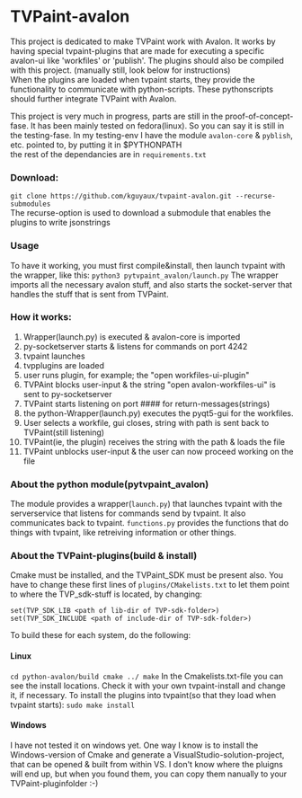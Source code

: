 # TVPaint-avalon

This project is dedicated to make TVPaint work with Avalon.
It works by having special tvpaint-plugins that are made for executing a specific avalon-ui like 'workfiles' or 'publish'. The plugins should also be compiled with this project. (manually still, look below for instructions)  
When the plugins are loaded when tvpaint starts, they provide the functionality to communicate with
python-scripts. These pythonscripts should further integrate TVPaint with Avalon.

This project is very much in progress, parts are still in the proof-of-concept-fase. It has been mainly tested on fedora(linux). So you can say it is still in the testing-fase.
In my testing-env I have the module `avalon-core` & `pyblish`, etc. pointed to, by putting it in $PYTHONPATH  
the rest of the dependancies are in `requirements.txt`

### Download:
`git clone https://github.com/kguyaux/tvpaint-avalon.git --recurse-submodules`  
The recurse-option is used to download a submodule that enables the plugins to write jsonstrings

### Usage
To have it working, you must first compile&install, then launch tvpaint with the wrapper, like this:
`python3 pytvpaint_avalon/launch.py`
The wrapper imports all the necessary avalon stuff, and also starts the socket-server that handles
the stuff that is sent from TVPaint.

### How it works:
1. Wrapper(launch.py) is executed & avalon-core is imported
2. py-socketserver starts & listens for commands on port 4242
3. tvpaint launches
4. tvpplugins are loaded
5. user runs plugin, for example; the "open workfiles-ui-plugin"
6. TVPAint blocks user-input & the string "open avalon-workfiles-ui" is sent to py-socketserver
7. TVPaint starts listening on port #### for return-messages(strings)
7. the python-Wrapper(launch.py) executes the pyqt5-gui for the workfiles.
8. User selects a workfile, gui closes, string with path is sent back to TVPaint(still listening)
9. TVPaint(ie, the plugin) receives the string with the path & loads the file
10. TVPaint unblocks user-input & the user can now proceed working on the file

### About the python module(pytvpaint_avalon)
The module provides a wrapper(`launch.py`) that launches tvpaint with the serverservice that listens for commands send by tvpaint.
It also communicates back to tvpaint. `functions.py` provides the functions that do things with tvpaint, like retreiving information or other things.


### About the TVPaint-plugins(build & install)
Cmake must be installed, and the TVPaint_SDK must be present also.
You have to change these first lines of `plugins/CMakelists.txt` to let them point to where the TVP_sdk-stuff is located, by changing:  
```
set(TVP_SDK_LIB <path of lib-dir of TVP-sdk-folder>)
set(TVP_SDK_INCLUDE <path of include-dir of TVP-sdk-folder>)

```

To build these for each system, do the following:
#### Linux
`cd python-avalon/build
cmake ../
make`
In the Cmakelists.txt-file you can see the install locations. Check it with your own tvpaint-install and change it, if necessary.
To install the plugins into tvpaint(so that they load when tvpaint starts):
`sudo make install`

#### Windows
I have not tested it on windows yet. One way I know is to install the Windows-version of Cmake and generate
a VisualStudio-solution-project, that can be opened & built from within VS.
I don't know where the pluigns will end up, but when you found them, you can copy them nanually to your TVPaint-pluginfolder :-)




